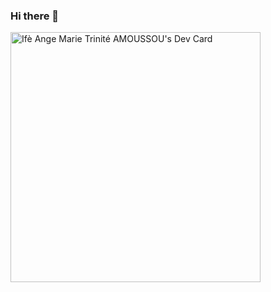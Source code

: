 ### Hi there 👋

<a href="https://app.daily.dev/triniteams">
  <img src="https://api.daily.dev/devcards/138ac78f8e84429b8d3d6d702c79fb9d.png?r=p5m" width="400" alt="Ifè Ange Marie Trinité AMOUSSOU's Dev Card"/>
</a>

<!--a href="https://app.daily.dev/DailyDevTips">
  <img src="https://github.com/trinite-ams/trinite-ams/blob/master/devcard.svg" width="400" alt="trinite-ams's Dev Card" />
</a-->
<!--
**trinite-ams/trinite-ams** is a ✨ _special_ ✨ repository because its `README.md` (this file) appears on your GitHub profile.

Here are some ideas to get you started:

- 🔭 I’m currently working on ...
- 🌱 I’m currently learning ...
- 👯 I’m looking to collaborate on ...
- 🤔 I’m looking for help with ...
- 💬 Ask me about ...
- 📫 How to reach me: ...
- 😄 Pronouns: ...
- ⚡ Fun fact: ...
-->

